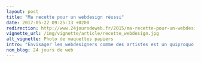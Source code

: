 ```yaml
---
layout: post
title: "Ma recette pour un webdesign réussi"
date: 2017-05-22 09:25:13 +0200
redirection: http://www.24joursdeweb.fr/2015/ma-recette-pour-un-webdesign-reussi/
vignette_url: /img/vignette/article/recette_webdesign.jpg
alt_vignette: Photo de maquettes papiers
intro: "Envisager les webdesigners comme des artistes est un quiproquo récurrent dans le milieu du web. Je ne compte plus le nombre..."
nom_blog: 24 jours de web
---
```

